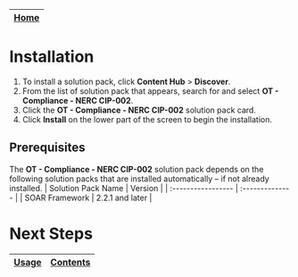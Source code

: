 | [Home](../README.md) |
| -------------------- |

# Installation

1. To install a solution pack, click **Content Hub** > **Discover**.
2. From the list of solution pack that appears, search for and select **OT - Compliance - NERC CIP-002**.
3. Click the **OT - Compliance - NERC CIP-002** solution pack card.
4. Click **Install** on the lower part of the screen to begin the installation.

## Prerequisites
The **OT - Compliance - NERC CIP-002** solution pack depends on the following solution packs that are installed automatically &ndash; if not already installed.
| Solution Pack Name | Version         |
| :----------------- | :-------------- |
| SOAR Framework     | 2.2.1 and later |


# Next Steps
| [Usage](./usage.md) | [Contents](./contents.md) |
| ------------------- | ------------------------- |